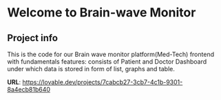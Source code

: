# Welcome to Brain-wave Monitor 

## Project info
This is the code for our Brain wave monitor platform(Med-Tech) frontend with fundamentals features: consists of  Patient and Doctor Dashboard under which data is stored in form of list, graphs and table.

**URL**: https://lovable.dev/projects/7cabcb27-3cb7-4c1b-9301-8a4ecb81b640




